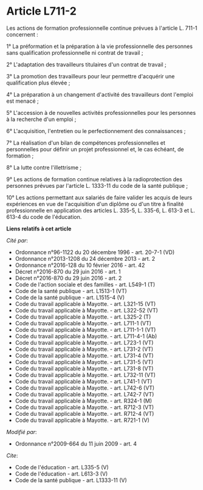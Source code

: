# Article L711-2

Les actions de formation professionnelle continue prévues à l'article L. 711-1 concernent : 

1° La préformation et la préparation à la vie professionnelle des personnes sans qualification professionnelle ni contrat de
travail ; 

2° L'adaptation des travailleurs titulaires d'un contrat de travail ; 

3° La promotion des travailleurs pour leur permettre d'acquérir une qualification plus élevée ; 

4° La préparation à un changement d'activité des travailleurs dont l'emploi est menacé ; 

5° L'accession à de nouvelles activités professionnelles pour les personnes à la recherche d'un emploi ; 

6° L'acquisition, l'entretien ou le perfectionnement des connaissances ; 

7° La réalisation d'un bilan de compétences professionnelles et personnelles pour définir un projet professionnel et, le cas
échéant, de formation ; 

8° La lutte contre l'illettrisme ; 

9° Les actions de formation continue relatives à la radioprotection des personnes prévues par l'article L. 1333-11 du code de
la santé publique ; 

10° Les actions permettant aux salariés de faire valider les acquis de leurs expériences en vue de l'acquisition d'un diplôme
ou d'un titre à finalité professionnelle en application des articles L. 335-5, L. 335-6, L. 613-3 et L. 613-4 du code de
l'éducation.

**Liens relatifs à cet article**

_Cité par_:

  - Ordonnance n°96-1122 du 20 décembre 1996 - art. 20-7-1 (VD)
  - Ordonnance n°2013-1208 du 24 décembre 2013 - art. 2
  - Ordonnance n°2016-128 du 10 février 2016 - art. 42
  - Décret n°2016-870 du 29 juin 2016 - art. 1
  - Décret n°2016-870 du 29 juin 2016 - art. 2
  - Code de l'action sociale et des familles - art. L549-1 (T)
  - Code de la santé publique - art. L1513-1 (VT)
  - Code de la santé publique - art. L1515-4 (V)
  - Code du travail applicable à Mayotte. - art. L321-15 (VT)
  - Code du travail applicable à Mayotte. - art. L322-52 (VT)
  - Code du travail applicable à Mayotte. - art. L325-2 (T)
  - Code du travail applicable à Mayotte. - art. L711-1 (VT)
  - Code du travail applicable à Mayotte. - art. L711-1-1 (VT)
  - Code du travail applicable à Mayotte. - art. L711-4-1 (Ab)
  - Code du travail applicable à Mayotte. - art. L723-1 (VT)
  - Code du travail applicable à Mayotte. - art. L731-2 (VT)
  - Code du travail applicable à Mayotte. - art. L731-4 (VT)
  - Code du travail applicable à Mayotte. - art. L731-5 (VT)
  - Code du travail applicable à Mayotte. - art. L731-8 (VT)
  - Code du travail applicable à Mayotte. - art. L732-11 (VT)
  - Code du travail applicable à Mayotte. - art. L741-1 (VT)
  - Code du travail applicable à Mayotte. - art. L742-6 (VT)
  - Code du travail applicable à Mayotte. - art. L742-7 (VT)
  - Code du travail applicable à Mayotte. - art. R324-1 (M)
  - Code du travail applicable à Mayotte. - art. R712-3 (VT)
  - Code du travail applicable à Mayotte. - art. R712-4 (VT)
  - Code du travail applicable à Mayotte. - art. R721-1 (V)

_Modifié par_:

  - Ordonnance n°2009-664 du 11 juin 2009 - art. 4

_Cite_:

  - Code de l'éducation - art. L335-5 (V)
  - Code de l'éducation - art. L613-3 (V)
  - Code de la santé publique - art. L1333-11 (V)
